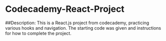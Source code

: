 # Codecademy-React-Project

##Description: This is a React.js project from codecademy, practicing various hooks and navigation. The starting code was given and instructions for how to complete the project.

